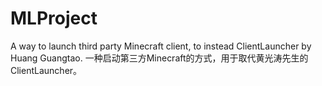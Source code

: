 # MLProject
A way to launch third party Minecraft client, to instead ClientLauncher by Huang Guangtao.
一种启动第三方Minecraft的方式，用于取代黄光涛先生的ClientLauncher。
